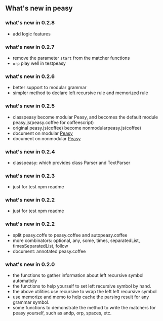 ## What's new in peasy

### what's new in 0.2.8
  * add logic features

### what's new in 0.2.7
  * remove the parameter `start` from the matcher functions
  * `orp` play well in testpeasy

### what's new in 0.2.6
  * better support to modular grammar
  * simpler method to declare left recursive rule and memorized rule

### what's new in 0.2.5
  * classpeasy become modular Peasy, and becomes the default module peasy.js(peasy.coffee for coffeescript)
  * original peasy.js(coffee) become nonmodularpeasy.js(coffee)
  * document on modular [Peasy](http://chaosim.github.io/peasy/doc/peasy.html)
  * document on nonmodular [Peasy](http://chaosim.github.io/peasy/doc/nonmodularpeasy.html)

### what's new in 0.2.4
  * classpeasy: which provides class Parser and TextParser

### what's new in 0.2.3
  * just for test npm readme

### what's new in 0.2.2
  * just for test npm readme

### what's new in 0.2.2
* split peasy.coffe to peasy.coffee and autopeasy.coffee
* more combinators: optional, any, some, times, separatedList, timesSeparatedList, follow
* document: annotated peasy.coffee

### what's new in 0.2.0
* the functions to gather information about left recursive symbol automaticly
* the functions to help yourself to set left recursive symbol by hand.
* the above utilities use recursive to wrap the left left recursive symbol
* use memorize and memo to help cache the parsing result for any grammar symbol.
* some functions to demonstrate the method to write the matchers for peasy yourself, such as andp, orp, spaces, etc.
